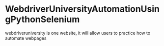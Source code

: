 # WebdriverUniversityAutomationUsingPythonSelenium
webdriveruniversity is one website, it will allow users to practice how to automate webpages
